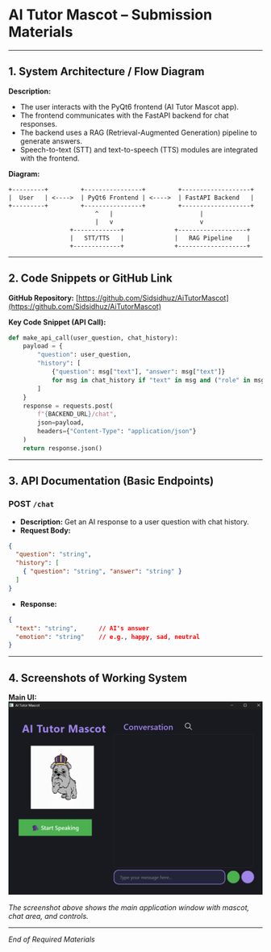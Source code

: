 # AI Tutor Mascot – Submission Materials

---

## 1. System Architecture / Flow Diagram

**Description:**
- The user interacts with the PyQt6 frontend (AI Tutor Mascot app).
- The frontend communicates with the FastAPI backend for chat responses.
- The backend uses a RAG (Retrieval-Augmented Generation) pipeline to generate answers.
- Speech-to-text (STT) and text-to-speech (TTS) modules are integrated with the frontend.

**Diagram:**

```
+---------+         +----------------+         +-------------------+
|  User   | <---->  | PyQt6 Frontend | <---->  | FastAPI Backend   |
+---------+         +----------------+         +-------------------+
                        ^   |                        |
                        |   v                        v
                 +-------------+              +-------------------+
                 |   STT/TTS   |              |   RAG Pipeline    |
                 +-------------+              +-------------------+
```

---

## 2. Code Snippets or GitHub Link

**GitHub Repository:**
[https://github.com/Sidsidhuz/AiTutorMascot](https://github.com/Sidsidhuz/AiTutorMascot)

**Key Code Snippet (API Call):**
```python
def make_api_call(user_question, chat_history):
    payload = {
        "question": user_question,
        "history": [
            {"question": msg["text"], "answer": msg["text"]}
            for msg in chat_history if "text" in msg and ("role" in msg and (msg["role"] == "user" or msg["role"] == "ai"))
        ]
    }
    response = requests.post(
        f"{BACKEND_URL}/chat",
        json=payload,
        headers={"Content-Type": "application/json"}
    )
    return response.json()
```

---

## 3. API Documentation (Basic Endpoints)

### POST `/chat`
- **Description:** Get an AI response to a user question with chat history.
- **Request Body:**
```json
{
  "question": "string",
  "history": [
    { "question": "string", "answer": "string" }
  ]
}
```
- **Response:**
```json
{
  "text": "string",      // AI's answer
  "emotion": "string"    // e.g., happy, sad, neutral
}
```

---

## 4. Screenshots of Working System

**Main UI:**
![AI Tutor Mascot Screenshot](screenshot.png)

*The screenshot above shows the main application window with mascot, chat area, and controls.*

---

*End of Required Materials*
